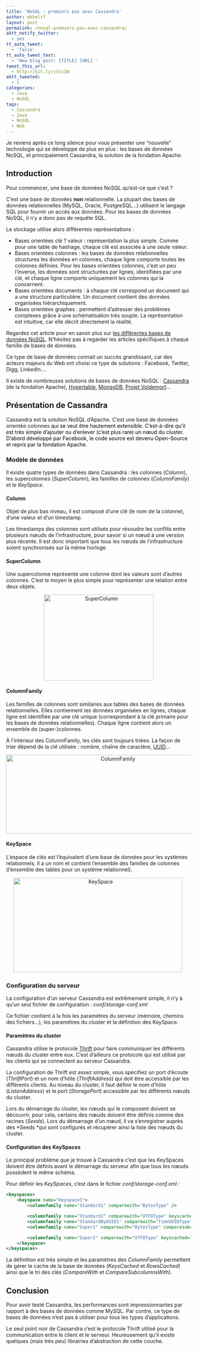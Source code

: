```yaml
---
title: 'NoSQL : premiers pas avec Cassandra'
author: mkhelif
layout: post
permalink: /nosql-premiers-pas-avec-cassandra/
aktt_notify_twitter:
  - yes
tt_auto_tweet:
  - 'false'
tt_auto_tweet_text:
  - 'New blog post: [TITLE] [URL] '
tweet_this_url:
  - http://bit.ly/cSls3W
aktt_tweeted:
  - 1
categories:
  - Java
  - NoSQL
tags:
  - Cassandra
  - Java
  - NoSQL
  - Web
---
```

Je reviens après ce long silence pour vous présenter une “nouvelle” technologie qui se développe de plus en plus : les bases de données NoSQL, et principalement Cassandra, la solution de la fondation Apache.

## Introduction

Pour commencer, une base de données NoSQL qu’est-ce que c’est ?

C’est une base de données **non** relationnelle. La plupart des bases de données relationnelles (MySQL, Oracle, PostgreSQL…) utilisent le langage SQL pour fournir un accès aux données. Pour les bases de données NoSQL, il n’y a donc pas de requête SQL.

Le stockage utilise alors différentes représentations :

  * Bases orientées clé ? valeur : représentation la plus simple. Comme pour une table de hashage, chaque clé est associée à une seule valeur.
  * Bases orientées colonnes : les bases de données relationnelles structures les données en colonnes, chaque ligne comporte toutes les colonnes définies. Pour les bases orientées colonnes, c&#8217;est un peu l&#8217;inverse, les données sont structurées par lignes, identifiées par une clé, et chaque ligne comporte uniquement les colonnes qui la concernent.
  * Bases orientées documents : à chaque clé correspond un document qui a une structure particulière. Un document contient des données organisées hiérarchiquement.
  * Bases orientées graphes : permettent d’adresser des problèmes complexes grâce à une schématisation très souple. La représentation est intuitive, car elle décrit directement la réalité.

Regardez cet article pour en savoir plus sur <a href="http://blog.xebia.fr/2010/04/21/nosql-europe-tour-dhorizon-des-bases-de-donnees-nosql/" target="_blank">les différentes bases de données NoSQL</a>. N’hésitez pas à regarder les articles spécifiques à chaque famille de bases de données.

Ce type de base de données connait un succès grandissant, car des acteurs majeurs du Web ont choisi ce type de solutions : Facebook, Twitter, Digg, LinkedIn&#8230;.

Il existe de nombreuses solutions de bases de données NoSQL : <a href="http://cassandra.apache.org/" target="_blank">Cassandra</a> (de la fondation Apache), <a href="http://www.hypertable.org/" target="_blank">Hypertable</a>, <a href="http://www.mongodb.org/" target="_blank">MongoDB</a>, <a href="http://project-voldemort.com/" target="_blank">Projet Voldemort</a>…

## Présentation de Cassandra

Cassandra est la solution NoSQL d’Apache. C’est une base de données orientée colonnes <font color="#000000">qui se veut être hautement extensible. C’est-à-dire qu’il est très simple d’ajouter ou d’enlever (c’est plus rare) un nœud du cluster. D’abord développé par Facebook, le code source est devenu Open-Source et repris par la fondation Apache.</font>

### Modèle de données

Il existe quatre types de données dans Cassandra : les colonnes (*Column*), les supercolonnes (*SuperColumn*), les familles de colonnes (*ColumnFamily*) et le *KeySpace*.

#### Column

Objet de plus bas niveau, il est composé d’une clé (le nom de la colonne), d’une valeur et d’un timestamp.

Les timestamps des colonnes sont utilisés pour résoudre les conflits entre plusieurs nœuds de l’infrastructure, pour savoir si un nœud à une version plus récente. Il est donc important que tous les nœuds de l’infrastructure soient synchronisés sur la même horloge.

#### SuperColumn

Une supercolonne représente une colonne dont les valeurs sont d’autres colonnes. C’est le moyen le plus simple pour représenter une relation entre deux objets.

<p align="center">
<a href="http://www.mkhelif.fr/uploads/2010/10/SuperColumn.png"><img style="display: inline;" title="SuperColumn" border="0" alt="SuperColumn" src="http://www.mkhelif.fr/uploads/2010/10/SuperColumn_thumb.png" width="299" height="234" /></a>
</p>

#### ColumnFamily

Les familles de colonnes sont similaires aux tables des bases de données relationnelles. Elles contiennent les données organisées en lignes, chaque ligne est identifiée par une clé unique (correspondant à la clé primaire pour les bases de données relationnelles). Chaque ligne contient alors un ensemble de (super-)colonnes.

À l’intérieur des ColumnFamily, les clés sont toujours triées. La façon de trier dépend de la clé utilisée : nombre, chaîne de caractère, <a href="http://fr.wikipedia.org/wiki/UUID" target="_blank">UUID</a>…

<p align="center">
<a href="http://www.mkhelif.fr/uploads/2010/10/ColumnFamily.png"><img style="display: inline;" title="ColumnFamily" border="0" alt="ColumnFamily" src="http://www.mkhelif.fr/uploads/2010/10/ColumnFamily_thumb.png" width="594" height="215" /></a>
</p>

#### KeySpace

L’espace de clés est l’équivalent d’une base de données pour les systèmes relationnels. Il a un nom et contient l’ensemble des familles de colonnes (l’ensemble des tables pour un système relationnel).

<p align="center">
<a href="http://www.mkhelif.fr/uploads/2010/10/KeySpace.png"><img style="display: inline;" title="KeySpace" border="0" alt="KeySpace" src="http://www.mkhelif.fr/uploads/2010/10/KeySpace_thumb.png" width="460" height="258" /></a>&#160;
</p>

### Configuration du serveur

La configuration d’un serveur Cassandra est extrêmement simple, il n’y à qu’un seul fichier de configuration : *conf/storage-conf.xml*

Ce fichier contient à la fois les paramètres du serveur (mémoire, chemins des fichiers…), les paramètres du cluster et la définition des KeySpace.

#### Paramètres du cluster

Cassandra utilise le protocole <a href="http://en.wikipedia.org/wiki/Apache_Thrift" target="_blank">Thrift</a> pour faire communiquer les différents nœuds du cluster entre eux. C’est d’ailleurs ce protocole qui est utilisé par les clients qui se connectent au serveur Cassandra.

La configuration de Thrift est assez simple, vous spécifiez un port d’écoute (*ThriftPort*) et un nom d’hôte (*ThriftAddress*) qui doit être accessible par les différents clients. Au niveau du cluster, il faut définir le nom d’hôte (*ListenAddress*) et le port (*StoragePort*) accessible par les différents nœuds du cluster.

Lors du démarrage du cluster, les nœuds qui le composent doivent se découvrir, pour cela, certains des nœuds doivent être définis comme des racines (*Seeds*). Lors du démarrage d’un nœud, il va s’enregistrer auprès des *Seeds *qui sont configurés et récupérer ainsi la liste des nœuds du cluster.

#### Configuration des KeySpaces

Le principal problème que je trouve à Cassandra c’est que les KeySpaces doivent être définis avant le démarrage du serveur afin que tous les nœuds possèdent le même schéma.

Pour définir les *KeySpaces*, c’est dans le fichier *conf/storage-conf.xml* :

```XML
<keyspaces>
    <keyspace name="Keyspace1">
        <columnfamily name="Standard1" comparewith="BytesType" />

        <columnfamily name="Standard2" comparewith="UTF8Type" keyscached="100%" />
        <columnfamily name="StandardByUUID1" comparewith="TimeUUIDType" />
        <columnfamily name="Super1" comparewith="BytesType" comparesubcolumnswith="BytesType" columntype="Super" />

        <columnfamily name="Super2" comparewith="UTF8Type" keyscached="50%" comparesubcolumnswith="UTF8Type" columntype="Super" comment="A column family with supercolumns, whose column and subcolumn names are UTF8 strings" rowscached="10000" />
    </keyspace>
</keyspaces>
```

La définition est très simple et les paramètres des *ColumnFamily* permettent de gérer le cache de la base de données (*KeysCached* et *RowsCached*) ainsi que le tri des clés (*CompareWith* et *CompareSubcolumnsWith*).

## Conclusion

Pour avoir testé Cassandra, les performances sont impressionnantes par rapport à des bases de données comme MySQL. Par contre, ce type de bases de données n’est pas à utiliser pour tous les types d’applications.

Le seul point noir de Cassandra c’est le protocole Thrift utilisé pour la communication entre le client et le serveur. Heureusement qu’il existe quelques (mais très peu) librairies d’abstraction de cette couche.
